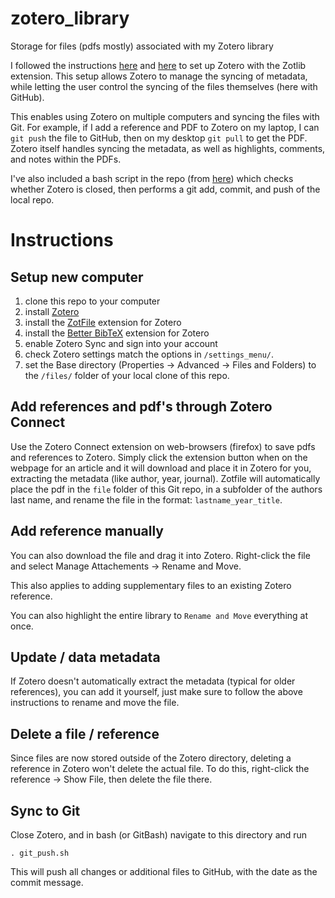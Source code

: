 # zotero_library
Storage for files (pdfs mostly) associated with my Zotero library

I followed the instructions [here](https://ikashnitsky.github.io/2019/zotero/) and [here](https://guides.lib.berkeley.edu/c.php?g=4472&p=6647803) to set up Zotero with the Zotlib extension. This setup allows Zotero to manage the syncing of metadata, while letting the user control the syncing of the files themselves (here with GitHub).

This enables using Zotero on multiple computers and syncing the files with Git. For example, if I add a reference and PDF to Zotero on my laptop, I can `git push` the file to GitHub, then on my desktop `git pull` to get the PDF. Zotero itself handles syncing the metadata, as well as highlights, comments, and notes within the PDFs.

I've also included a bash script in the repo (from [here](https://forums.zotero.org/discussion/72835/using-git-in-combination-with-zotero-for-version-control-and-collaboration)) which checks whether Zotero is closed, then performs a git add, commit, and push of the local repo.

# Instructions
## Setup new computer
1) clone this repo to your computer
2) install [Zotero](https://www.zotero.org)
3) install the [ZotFile](http://zotfile.com) extension for Zotero
4) install the [Better BibTeX](https://retorque.re) extension for Zotero
5) enable Zotero Sync and sign into your account
6) check Zotero settings match the options in `/settings_menu/`.
7) set the Base directory (Properties -> Advanced -> Files and Folders) to the `/files/` folder of your local clone of this repo.

## Add references and pdf's through Zotero Connect

Use the Zotero Connect extension on web-browsers (firefox) to save pdfs and references to Zotero. Simply click the extension button when on the webpage for an article and it will download and place it in Zotero for you, extracting the metadata (like author, year, journal). Zotfile will automatically place the pdf in the `file` folder of this Git repo, in a subfolder of the authors last name, and rename the file in the format: `lastname_year_title`.

## Add reference manually

You can also download the file and drag it into Zotero. Right-click the file and select Manage Attachements -> Rename and Move.

This also applies to adding supplementary files to an existing Zotero reference.

You can also highlight the entire library to `Rename and Move` everything at once.

## Update / data metadata

If Zotero doesn't automatically extract the metadata (typical for older references), you can add it yourself, just make sure to follow the above instructions to rename and move the file.

## Delete a file / reference

Since files are now stored outside of the Zotero directory, deleting a reference in Zotero won't delete the actual file. To do this, right-click the reference -> Show File, then delete the file there.

## Sync to Git

Close Zotero, and in bash (or GitBash) navigate to this directory and run

```
. git_push.sh
```

This will push all changes or additional files to GitHub, with the date as the commit message.

